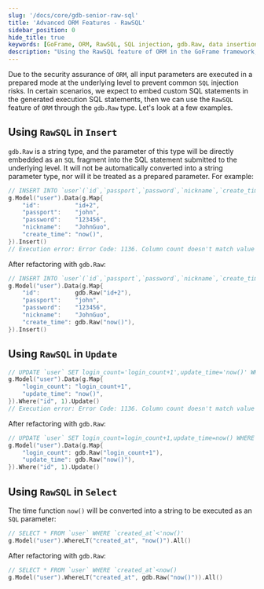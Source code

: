 ```yaml
---
slug: '/docs/core/gdb-senior-raw-sql'
title: 'Advanced ORM Features - RawSQL'
sidebar_position: 0
hide_title: true
keywords: [GoFrame, ORM, RawSQL, SQL injection, gdb.Raw, data insertion, data updating, data querying, prepared mode, SQL statement]
description: "Using the RawSQL feature of ORM in the GoFrame framework, by employing the gdb.Raw type, you can embed custom SQL fragments in generated SQL statements for more flexible database operations. This document provides a detailed explanation of using RawSQL in Insert, Update, and Select operations, along with examples to ensure the security and flexibility of SQL statements."
---
```


Due to the security assurance of `ORM`, all input parameters are executed in a prepared mode at the underlying level to prevent common `SQL` injection risks. In certain scenarios, we expect to embed custom SQL statements in the generated execution SQL statements, then we can use the `RawSQL` feature of `ORM` through the `gdb.Raw` type. Let's look at a few examples.

## Using `RawSQL` in `Insert`

`gdb.Raw` is a string type, and the parameter of this type will be directly embedded as an `SQL` fragment into the SQL statement submitted to the underlying level. It will not be automatically converted into a string parameter type, nor will it be treated as a prepared parameter. For example:

```go
// INSERT INTO `user`(`id`,`passport`,`password`,`nickname`,`create_time`) VALUES('id+2','john','123456','now()')
g.Model("user").Data(g.Map{
    "id":          "id+2",
    "passport":    "john",
    "password":    "123456",
    "nickname":    "JohnGuo",
    "create_time": "now()",
}).Insert()
// Execution error: Error Code: 1136. Column count doesn't match value count at row 1
```

After refactoring with `gdb.Raw`:

```go
// INSERT INTO `user`(`id`,`passport`,`password`,`nickname`,`create_time`) VALUES(id+2,'john','123456',now())
g.Model("user").Data(g.Map{
    "id":          gdb.Raw("id+2"),
    "passport":    "john",
    "password":    "123456",
    "nickname":    "JohnGuo",
    "create_time": gdb.Raw("now()"),
}).Insert()
```

## Using `RawSQL` in `Update`

```go
// UPDATE `user` SET login_count='login_count+1',update_time='now()' WHERE id=1
g.Model("user").Data(g.Map{
    "login_count": "login_count+1",
    "update_time": "now()",
}).Where("id", 1).Update()
// Execution error: Error Code: 1136. Column count doesn't match value count at row 1
```

After refactoring with `gdb.Raw`:

```go
// UPDATE `user` SET login_count=login_count+1,update_time=now() WHERE id=1
g.Model("user").Data(g.Map{
    "login_count": gdb.Raw("login_count+1"),
    "update_time": gdb.Raw("now()"),
}).Where("id", 1).Update()
```

## Using `RawSQL` in `Select`

The time function `now()` will be converted into a string to be executed as an `SQL` parameter:

```go
// SELECT * FROM `user` WHERE `created_at`<'now()'
g.Model("user").WhereLT("created_at", "now()").All()
```

After refactoring with `gdb.Raw`:

```go
// SELECT * FROM `user` WHERE `created_at`<now()
g.Model("user").WhereLT("created_at", gdb.Raw("now()")).All()
```